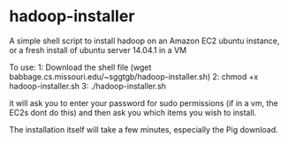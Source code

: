 hadoop-installer
================

A simple shell script to install hadoop on an Amazon EC2 ubuntu instance, or a fresh install of ubuntu server 14.04.1 in a VM

To use: 
1: Download the shell file (wget babbage.cs.missouri.edu/~sggtgb/hadoop-installer.sh)
2: chmod +x hadoop-installer.sh
3: ./hadoop-installer.sh

it will ask you to enter your password for sudo permissions (if in a vm, the EC2s dont do this) and then ask you which 
items you wish to install.  

The installation itself will take a few minutes, especially the Pig download.  

